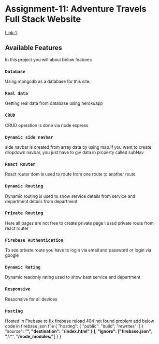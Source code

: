 # Assignment-11: Adventure Travels Full Stack Website

[Link-1](https://adventure-f3ee7.web.app/).

## Available Features

In this project you will about below features

### `Database`

Using mongodb as a database for this site.

### `Real data`

Getting real data from database using herokuapp

### `CRUD`

CRUD operation is done via node express

### `Dynamic side navbar`

side navbar is created from array data by using map.If you want to create dropdown navbar, you just have to giv data in property called subNav

### `React Router`

React router dom is used to route from one route to another route

### `Dynamic Routing`

Dynamic routing is used to show service details from service and department details from department

### `Private Routing`

Here all pages are not free to create private page I used private route from react router

### `Firebase Authentication`

To see private route you have to login via email and password or login via google

### `Dynamic Rating`

Dynamic readonly rating used to show best service and department

### `Responsive`

Responsive for all devices

### `Hosting`

Hosted in Firebase to fix firebase reload 404 not found problem add below code in firebase.json file
{
"hosting": {
"public": "build",
"rewrites": [
{
"source": "**",
"destination": "/index.html"
}
],
"ignore": ["firebase.json", "**/.*", "**/node_modules/**"]
}
}
